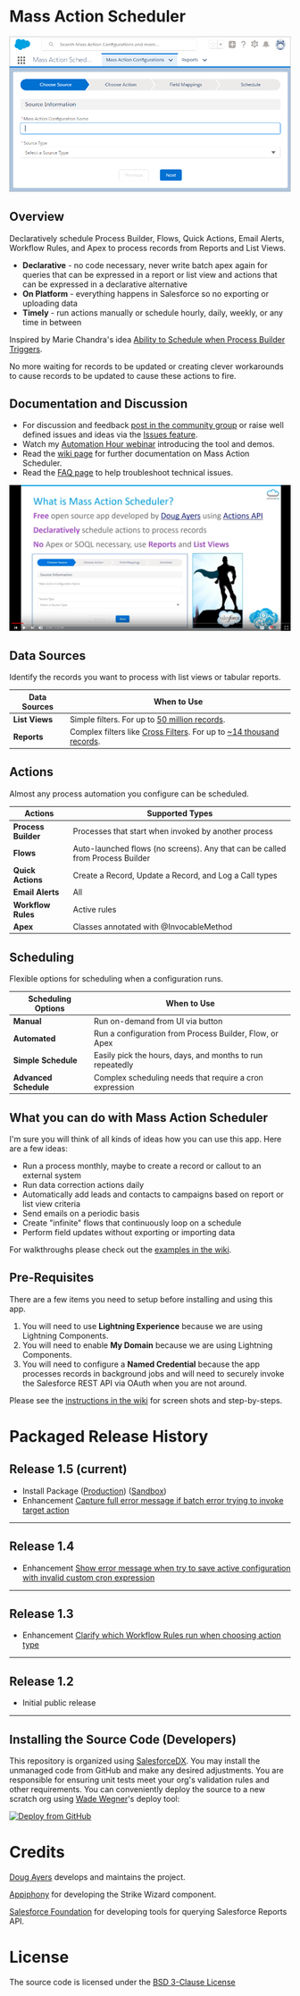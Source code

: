 Mass Action Scheduler
=======================

![screen shot](images/wizard-choose-source.png)

Overview
--------

Declaratively schedule Process Builder, Flows, Quick Actions, Email Alerts, Workflow Rules, and Apex to process records from Reports and List Views.

* **Declarative** - no code necessary, never write batch apex again for queries that can be expressed in a report or list view and actions that can be expressed in a declarative alternative
* **On Platform** - everything happens in Salesforce so no exporting or uploading data
* **Timely** - run actions manually or schedule hourly, daily, weekly, or any time in between

Inspired by Marie Chandra's idea [Ability to Schedule when Process Builder Triggers](https://success.salesforce.com/ideaView?id=08730000000DjEmAAK).

No more waiting for records to be updated or creating clever workarounds to cause records to be updated to cause these actions to fire.


Documentation and Discussion
--------------------------

* For discussion and feedback [post in the community group](https://success.salesforce.com/_ui/core/chatter/groups/GroupProfilePage?g=0F93A000000LhvN) or raise well defined issues and ideas via the [Issues feature](https://github.com/DouglasCAyers/sfdx-mass-action-scheduler/issues).
* Watch my [Automation Hour webinar](http://bit.ly/DAyers010518) introducing the tool and demos.
* Read the [wiki page](https://github.com/DouglasCAyers/sfdx-mass-action-scheduler/wiki) for further documentation on Mass Action Scheduler.
* Read the [FAQ page](https://github.com/DouglasCAyers/sfdx-mass-action-scheduler/wiki/Frequently-Asked-Questions) to help troubleshoot technical issues.

[![video](images/mass-action-scheduler-youtube-cover.png)](https://youtu.be/XYBKrrXgBxA?list=PL-oxrNbxQl3-Wp8k-z3pa2y_VOw88TMfw)


Data Sources
------------

Identify the records you want to process with list views or tabular reports.

| Data Sources      | When to Use |
|-------------------|-------------|
| **List Views**    | Simple filters. For up to [50 million records](https://help.salesforce.com/articleView?id=000176644&type=1). |
| **Reports**       | Complex filters like [Cross Filters](https://help.salesforce.com/articleView?id=reports_cross_filters_create.htm&type=5). For up to [~14 thousand records](https://github.com/DouglasCAyers/sfdc-add-campaign-members-by-report/issues/17#issuecomment-332382142). |


Actions
-------

Almost any process automation you configure can be scheduled.

| Actions               | Supported Types |
|-----------------------|-----------------|
| **Process Builder**   | Processes that start when invoked by another process | 
| **Flows**             | Auto-launched flows (no screens). Any that can be called from Process Builder |
| **Quick Actions**     | Create a Record, Update a Record, and Log a Call types |
| **Email Alerts**      | All |
| **Workflow Rules**    | Active rules |
| **Apex**              | Classes annotated with @InvocableMethod | 


Scheduling
----------

Flexible options for scheduling when a configuration runs.

| Scheduling Options        | When to Use |
|---------------------------|-------------|
| **Manual**                | Run on-demand from UI via button |
| **Automated**             | Run a configuration from Process Builder, Flow, or Apex |
| **Simple Schedule**       | Easily pick the hours, days, and months to run repeatedly |
| **Advanced Schedule**     | Complex scheduling needs that require a cron expression |


What you can do with Mass Action Scheduler
------------------------------------------

I'm sure you will think of all kinds of ideas how you can use this app. Here are a few ideas:
* Run a process monthly, maybe to create a record or callout to an external system
* Run data correction actions daily
* Automatically add leads and contacts to campaigns based on report or list view criteria
* Send emails on a periodic basis
* Create "infinite" flows that continuously loop on a schedule
* Perform field updates without exporting or importing data

For walkthroughs please check out the [examples in the wiki](https://github.com/DouglasCAyers/sfdx-mass-action-scheduler/wiki/Examples).


Pre-Requisites
--------------

There are a few items you need to setup before installing and using this app.

1. You will need to use **Lightning Experience** because we are using Lightning Components.
2. You will need to enable **My Domain** because we are using Lightning Components.
3. You will need to configure a **Named Credential** because the app processes records in background jobs and will need to securely invoke the Salesforce REST API via OAuth when you are not around. 

Please see the [instructions in the wiki](https://github.com/DouglasCAyers/sfdx-mass-action-scheduler/wiki/Pre-Requisites-Instructions) for screen shots and step-by-steps.


Packaged Release History
========================

Release 1.5 (current)
-----------
* Install Package ([Production](https://login.salesforce.com/packaging/installPackage.apexp?p0=04tf4000001I187)) ([Sandbox](https://test.salesforce.com/packaging/installPackage.apexp?p0=04tf4000001I187))
* Enhancement [Capture full error message if batch error trying to invoke target action](https://github.com/DouglasCAyers/sfdx-mass-action-scheduler/issues/8)

---

Release 1.4
-----------
* Enhancement [Show error message when try to save active configuration with invalid custom cron expression](https://github.com/DouglasCAyers/sfdx-mass-action-scheduler/issues/2) 

---

Release 1.3
-----------
* Enhancement [Clarify which Workflow Rules run when choosing action type](https://github.com/DouglasCAyers/sfdx-mass-action-scheduler/issues/9)

---

Release 1.2
-----------
* Initial public release

---

Installing the Source Code (Developers)
---------------------------------------

This repository is organized using [SalesforceDX](https://trailhead.salesforce.com/en/trails/sfdx_get_started).
You may install the unmanaged code from GitHub and make any desired adjustments.
You are responsible for ensuring unit tests meet your org's validation rules and other requirements.
You can conveniently deploy the source to a new scratch org using [Wade Wegner](https://github.com/wadewegner/deploy-to-sfdx)'s deploy tool:

[![Deploy from GitHub](https://deploy-to-sfdx.com/dist/assets/images/DeployToSFDX.svg)](https://deploy-to-sfdx.com?template=https://github.com/DouglasCAyers/sfdx-mass-action-scheduler)


Credits
=======

[Doug Ayers](https://douglascayers.com) develops and maintains the project.

[Appiphony](http://www.lightningstrike.io) for developing the Strike Wizard component.

[Salesforce Foundation](https://github.com/SalesforceFoundation/CampaignTools) for developing tools for querying Salesforce Reports API.


License
=======

The source code is licensed under the [BSD 3-Clause License](LICENSE)
